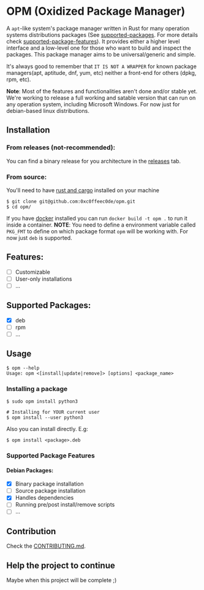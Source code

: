 # OPM (Oxidized Package Manager)

A `apt`-like system's package manager written in Rust for many operation systems distributions packages 
(See [supported-packages](#supported-packages). For more details check [supported-package-features](#supported-package-features)).
It provides either a higher level interface and a low-level one for those who want to build and inspect the packages.
This package manager aims to be universal/generic and simple. 

It's always good to remember that `IT IS NOT A WRAPPER`
for known package managers(apt, aptitude, dnf, yum, etc) neither a front-end for others (dpkg, rpm, etc).

**Note**: Most of the features and functionalities aren't done and/or stable yet. We're working to release a full working and satable version that can run on any operation system, including Microsoft Windows. For now just for debian-based linux distributions.

## Installation
### From releases (not-recommended):

You can find a binary release for you architecture in the [releases](https://github.com/0xc0ffeec0de/opm/releases) tab.

### From source:

You'll need to have [rust and cargo](https://www.rust-lang.org/tools/install) installed on your machine
```
$ git clone git@github.com:0xc0ffeec0de/opm.git
$ cd opm/
```
If you have [docker](https://www.docker.com/) installed you can run `docker build -t opm .` to run it inside a container.
**NOTE**: You need to define a environment variable called `PKG_FMT` to define on which package format `opm` will be working with. For now just `deb` is supported.

## Features:
  - [ ] Customizable
  - [ ] User-only installations
  - [ ] ...

## Supported Packages:
  - [X] deb
  - [ ] rpm
  - [ ] ...

## Usage
```
$ opm --help
Usage: opm <[install|update|remove]> [options] <package_name>
```

### Installing a package
```
$ sudo opm install python3

# Installing for YOUR current user
$ opm install --user python3
```

Also you can install directly.
E.g:
```
$ opm install <package>.deb
```

### Supported Package Features
  #### Debian Packages:
  - [X] Binary package installation
  - [ ] Source package installation
  - [X] Handles dependencies
  - [ ] Running pre/post install/remove scripts
  - [ ] ...

## Contribution
Check the [CONTRIBUTING.md](CONTRIBUTING.md).

## Help the project to continue
Maybe when this project will be complete ;)
